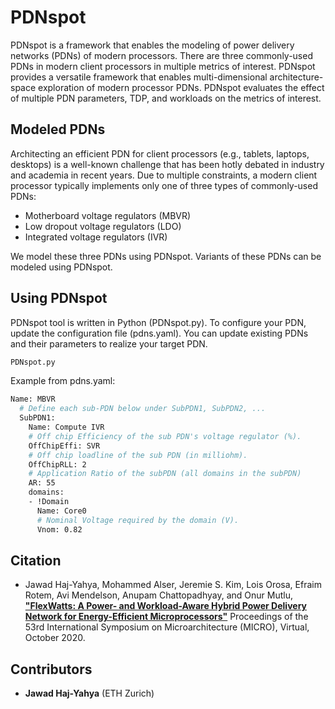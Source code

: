 # PDNspot

PDNspot is a framework that enables the modeling of power delivery networks (PDNs) of modern processors. There are three commonly-used PDNs in modern client processors in multiple metrics of interest. PDNspot provides a versatile framework that enables multi-dimensional architecture-space exploration of modern processor PDNs. PDNspot evaluates the effect of multiple PDN parameters, TDP, and workloads on the metrics of interest. 


## Modeled PDNs
Architecting an efficient PDN for client processors (e.g., tablets, laptops, desktops) is a well-known challenge that has been hotly debated in industry and academia in recent years. Due to multiple constraints, a modern client processor typically implements only one of three types of commonly-used PDNs:
 
* Motherboard voltage regulators (MBVR)
* Low dropout voltage regulators (LDO) 
* Integrated voltage regulators (IVR)

We model these three PDNs using PDNspot. Variants of these PDNs can be modeled using PDNspot.

## Using PDNspot
PDNspot tool is written in Python (PDNspot.py). To configure your PDN, update the configuration file (pdns.yaml). You can update existing PDNs and their parameters to realize your target PDN.

```bash
PDNspot.py 
```
Example from pdns.yaml:
```bash
Name: MBVR
  # Define each sub-PDN below under SubPDN1, SubPDN2, ...
  SubPDN1:
    Name: Compute IVR
    # Off chip Efficiency of the sub PDN's voltage regulator (%).
    OffChipEffi: SVR 
    # Off chip loadline of the sub PDN (in milliohm).
    OffChipRLL: 2 
    # Application Ratio of the subPDN (all domains in the subPDN)
    AR: 55
    domains:
    - !Domain
      Name: Core0
      # Nominal Voltage required by the domain (V).
      Vnom: 0.82
```


## Citation
* Jawad Haj-Yahya, Mohammed Alser, Jeremie S. Kim, Lois Orosa, Efraim Rotem, Avi Mendelson, Anupam Chattopadhyay, and Onur Mutlu,
[**"FlexWatts: A Power- and Workload-Aware Hybrid Power Delivery Network for Energy-Efficient Microprocessors"**](https://people.inf.ethz.ch/omutlu/pub/FlexWatts-HybridPowerDeliveryNetwork_micro20.pdf)
Proceedings of the 53rd International Symposium on Microarchitecture (MICRO), Virtual, October 2020.


## Contributors
* **Jawad Haj-Yahya** (ETH Zurich) 





